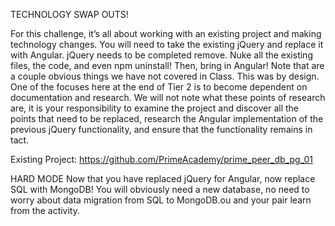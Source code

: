 TECHNOLOGY SWAP OUTS!

For this challenge, it’s all about working with an existing project and making technology changes. You will need to take the existing jQuery and replace it with Angular. jQuery needs to be completed remove. Nuke all the existing files, the code, and even npm uninstall! Then, bring in Angular! Note that are a couple obvious things we have not covered in Class. This was by design. One of the focuses here at the end of Tier 2 is to become dependent on documentation and research. We will not note what these points of research are, it is your responsibility to examine the project and discover all the points that need to be replaced, research the Angular implementation of the previous jQuery functionality,  and ensure that the functionality remains in tact. 

Existing Project: https://github.com/PrimeAcademy/prime_peer_db_pg_01

HARD MODE
Now that you have replaced jQuery for Angular, now replace SQL with MongoDB! You will obviously need a new database, no need to worry about data migration from SQL to MongoDB.ou and your pair learn from the activity.
